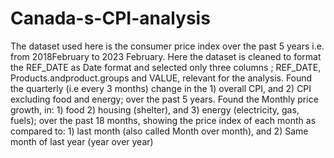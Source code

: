# Canada-s-CPI-analysis
The dataset used here is the consumer price index over the past 5 years i.e. from 2018February to 2023 February. Here the dataset is cleaned to format the REF_DATE as Date format and selected only three columns ; REF_DATE, Products.andproduct.groups and VALUE, relevant for the analysis.
Found the quarterly (i.e every 3 months) change in the 1) overall CPI, and 2) CPI excluding food and energy; over the past 5 years.
Found the Monthly price growth, in: 1) food 2) housing (shelter), and 3) energy (electricity, gas, fuels); over the past 18 months, showing the price index of each month as compared to: 1) last month (also called Month over month), and 2) Same month of last year (year over year)
